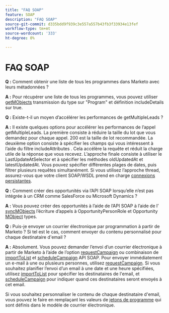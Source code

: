 ```yaml
---
title: "FAQ SOAP"
feature: SOAP
description: "FAQ SOAP"
source-git-commit: d335bdd9f939c3e557a557b43fb3f33934e13fef
workflow-type: tm+mt
source-wordcount: '333'
ht-degree: 0%

---
```



# FAQ SOAP

**Q :** Comment obtenir une liste de tous les programmes dans Marketo avec leurs métadonnées ?

**A :** Pour récupérer une liste de tous les programmes, vous pouvez utiliser [getMObjects](./getmobjects.md) transmission du type sur &quot;Program&quot; et définition includeDetails sur true.

**Q :** Existe-t-il un moyen d’accélérer les performances de getMultipleLeads ?

**A :** Il existe quelques options pour accélérer les performances de l’appel getMultipleLeads. La première consiste à réduire la taille du lot que vous demandez pour chaque appel. 200 est la taille de lot recommandée. La deuxième option consiste à spécifier les champs qui vous intéressent à l’aide du filtre includeAttributes . Cela accélère la requête et réduit la charge utile de la réponse que vous recevez. L’approche finale consiste à utiliser le LastUpdateAtSelector et à spécifier les méthodes oldUpdatedAt et latestUpdatedAt. Vous pouvez spécifier différentes plages de dates, puis filtrer plusieurs requêtes simultanément. Si vous utilisez l’approche thread, assurez-vous que votre client SOAP/WSDL prend en charge [connexions persistantes](https://www.w3.org/Protocols/rfc2616/rfc2616-sec8.html).

**Q :** Comment créer des opportunités via l’API SOAP lorsqu’elle n’est pas intégrée à un CRM comme SalesForce ou Microsoft Dynamics ?

**A :** Vous pouvez créer des opportunités à l’aide de l’API SOAP à l’aide de l’ [syncMObjects](syncmobjects.md) l’écriture d’appels à OpportunityPersonRole et Opportunity [MObject](marketo-objects.md) types.

**Q :** Puis-je envoyer un courrier électronique par programmation à partir de Marketo ? Si tel est le cas, comment envoyer du contenu personnalisé pour chaque destinataire d&#39;email ?

**A :** Absolument. Vous pouvez demander l’envoi d’un courrier électronique à partir de Marketo à l’aide de l’option [requestCampaign](requestcampaign.md) ou combinaison de [importToList](importtolist.md) et [scheduleCampaign](schedulecampaign.md) API SOAP. Pour envoyer immédiatement un e-mail à une ou plusieurs personnes, utilisez [requestCampaign](requestcampaign.md). Si vous souhaitez planifier l’envoi d’un email à une date et une heure spécifiées, utilisez [importToList](importtolist.md) pour spécifier les destinataires de l&#39;email, et [scheduleCampaign](schedulecampaign.md) pour indiquer quand ces destinataires seront envoyés à cet email.

Si vous souhaitez personnaliser le contenu de chaque destinataire d&#39;email, vous pouvez le faire en remplaçant les valeurs de [jetons de programme](../rest-api/tokens.md) qui sont définis dans le modèle de courrier électronique.
